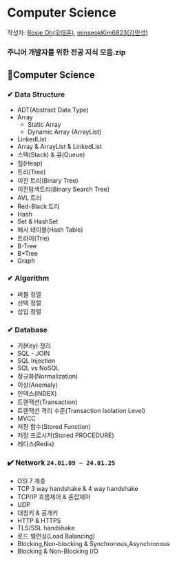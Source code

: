 # Computer Science

작성자: [Rosie Oh(오태훈)](https://github.com/RosieOh), [minseokKim6823(김민석)](https://github.com/minseokKim6823)

### 주니어 개발자를 위한 전공 지식 모음.zip

## 💋Computer Science

### ✔ Data Structure

- ADT(Abstract Data Type) 
- Array
  - Static Array 
  - Dynamic Array (ArrayList) 
- LinkedList
- Array & ArrayList & LinkedList 
- 스택(Stack) & 큐(Queue)
- 힙(Heap)
- 트리(Tree)
- 이진 트리(Binary Tree)
- 이진탐색트리(Binary Search Tree)
- AVL 트리
- Red-Black 트리
- Hash 
- Set & HashSet 
- 해시 테이블(Hash Table)
- 트라이(Trie) 
- B-Tree
- B+Tree 
- Graph

### ✔ Algorithm

- 버블 정렬
- 선택 정렬
- 삽입 정렬

### ✔ Database

- 키(Key) 정리
- SQL - JOIN
- SQL Injection
- SQL vs NoSQL
- 정규화(Normalization)
- 이상(Anomaly)
- 인덱스(INDEX)
- 트랜잭션(Transaction)
- 트랜잭션 격리 수준(Transaction Isolation Level)
- MVCC
- 저장 함수(Stored Function)
- 저장 프로시저(Stored PROCEDURE)
- 레디스(Redis)

### ✔️ Network `24.01.09 ~ 24.01.25`

- OSI 7 계층
- TCP 3 way handshake & 4 way handshake
- TCP/IP 흐름제어 & 혼잡제어
- UDP
- 대칭키 & 공개키
- HTTP & HTTPS
- TLS/SSL handshake
- 로드 밸런싱(Load Balancing)
- Blocking,Non-blocking & Synchronous,Asynchronous
- Blocking & Non-Blocking I/O
